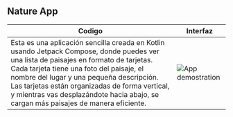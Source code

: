 ## Nature App
| Codigo        | Interfaz                              |
|-------------------|----------------------------------------|
|Esta es una aplicación sencilla creada en Kotlin usando Jetpack Compose, donde puedes ver una lista de paisajes en formato de tarjetas. Cada tarjeta tiene una foto del paisaje, el nombre del lugar y una pequeña descripción. Las tarjetas están organizadas de forma vertical, y mientras vas desplazándote hacia abajo, se cargan más paisajes de manera eficiente.| ![App demostration](https://i.giphy.com/media/v1.Y2lkPTc5MGI3NjExYndqN2Z4OTQ4bWN3YW9razF4eDZlN2NmZDJrY2V3eHZ2Mzk4OTJtZSZlcD12MV9pbnRlcm5hbF9naWZfYnlfaWQmY3Q9Zw/nkqV7AhhiMmX8uiCnt/giphy.gif) |
